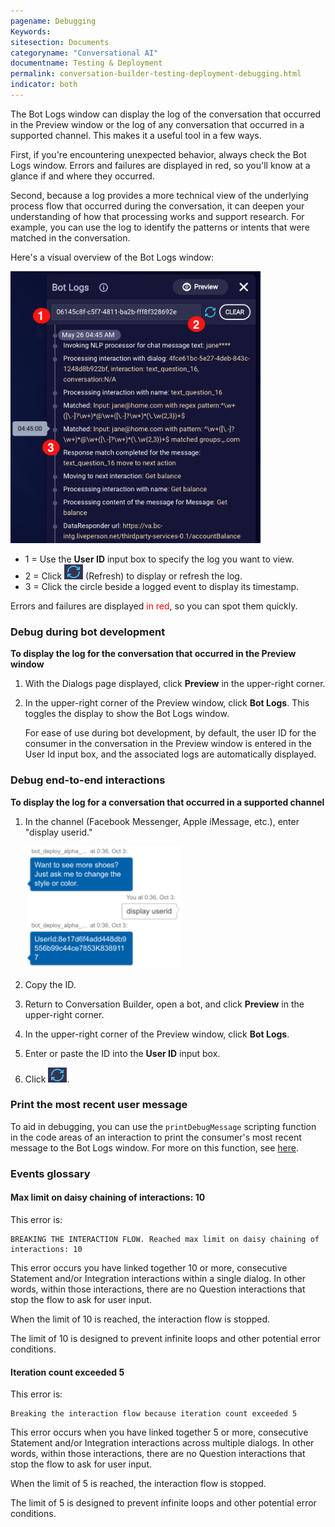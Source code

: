 ```yaml
---
pagename: Debugging
Keywords:
sitesection: Documents
categoryname: "Conversational AI"
documentname: Testing & Deployment
permalink: conversation-builder-testing-deployment-debugging.html
indicator: both
---
```


The Bot Logs window can display the log of the conversation that occurred in the Preview window or the log of any conversation that occurred in a supported channel. This makes it a useful tool in a few ways. 

First, if you're encountering unexpected behavior, always check the Bot Logs window. Errors and failures are displayed in red, so you'll know at a glance if and where they occurred.

Second, because a log provides a more technical view of the underlying process flow that occurred during the conversation, it can deepen your understanding of how that processing works and support research. For example, you can use the log to identify the patterns or intents that were matched in the conversation.

Here's a visual overview of the Bot Logs window:

<img class="fancyimage" style="width:400px" src="img/ConvoBuilder/debuggingWindow.png">

- 1 = Use the **User ID** input box to specify the log you want to view.
- 2 = Click <img style="width:30px" src="img/ConvoBuilder/icon_refresh.png"> (Refresh) to display or refresh the log.
- 3 = Click the circle beside a logged event to display its timestamp.

Errors and failures are displayed <font color="red">in red</font>, so you can spot them quickly.

### Debug during bot development

**To display the log for the conversation that occurred in the Preview window**

1. With the Dialogs page displayed, click **Preview** in the upper-right corner.
2. In the upper-right corner of the Preview window, click **Bot Logs**. This toggles the display to show the Bot Logs window.
    
    For ease of use during bot development, by default, the user ID for the consumer in the conversation in the Preview window is entered in the User Id input box, and the associated logs are automatically displayed.

### Debug end-to-end interactions

**To display the log for a conversation that occurred in a supported channel**

1. In the channel (Facebook Messenger, Apple iMessage, etc.), enter "display userid."
    
    <img style="width:250px" src="img/ConvoBuilder/debug_displayID.png">

2. Copy the ID.
3. Return to Conversation Builder, open a bot, and click **Preview** in the upper-right corner.
4. In the upper-right corner of the Preview window, click **Bot Logs**.
5. Enter or paste the ID into the **User ID** input box.
6. Click <img style="width:30px" src="img/ConvoBuilder/icon_refresh.png">.

### Print the most recent user message

To aid in debugging, you can use the `printDebugMessage` scripting function in the code areas of an interaction to print the consumer's most recent message to the Bot Logs window. For more on this function, see [here](conversation-builder-scripting-functions.html#print-debug-message).

### Events glossary

#### Max limit on daisy chaining of interactions: 10

This error is:

    BREAKING THE INTERACTION FLOW. Reached max limit on daisy chaining of interactions: 10

This error occurs you have linked together 10 or more, consecutive Statement and/or Integration interactions within a single dialog. In other words, within those interactions, there are no Question interactions that stop the flow to ask for user input.

When the limit of 10 is reached, the interaction flow is stopped.

The limit of 10 is designed to prevent infinite loops and other potential error conditions.

#### Iteration count exceeded 5

This error is: 

    Breaking the interaction flow because iteration count exceeded 5

This error occurs when you have linked together 5 or more, consecutive Statement and/or Integration interactions across multiple dialogs. In other words, within those interactions, there are no Question interactions that stop the flow to ask for user input.

When the limit of 5 is reached, the interaction flow is stopped.

The limit of 5 is designed to prevent infinite loops and other potential error conditions.
